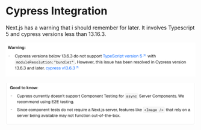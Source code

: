 # Cypress Integration

Next.js  has a warning that i should remember for later. It involves Typescript 5 and cypress versions less than 13.16.3.

![Typescript, Cypress, Nextjs warning](nextjs-cypress-warning.png)

![Async Component Test Warning](component-test-warning.png)

